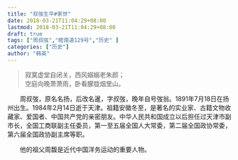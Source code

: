 ```yaml
---
title: "叔弢生平#家世"
date: 2018-03-21T11:04:29+08:00
lastmod: 2018-03-21T11:04:29+08:00
draft: true
tags: ["周叔弢","睦南道129号","历史" ]
categories: ["历史"]
author: "韩英"
---
```


>寂寞虚堂自闭关，西风嫋嫋老朱颜；<br>
>空庭向晚萧萧雨，卧看朦胧烟里山。

&emsp;&emsp;周叔弢，原名名扬，后改名暹，字叔弢，晚年自号弢翁。1891年7月18日在扬州出生。1984年2月14日逝于天津。祖籍安徽冬至，是著名的实业家、古籍文物收藏家、爱国者、中国共产党的亲密朋友。中华人民共和国成立以后担任过天津市副市长，全国工商联副主任委员，第一至五届全国人大常委，第二届全国政协常委，第六届全国政协副主席等职。

&emsp;&emsp;他的祖父周馥是近代中国洋务运动的重要人物。